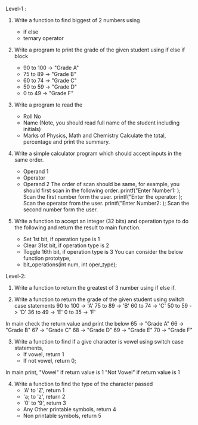Level-1 :

1. Write a function to find biggest of 2 numbers using 
    - if else
    - ternary operator

 

2. Write a program to print the grade of the given student using if else if block
    - 90 to 100 -> "Grade A"
    - 75 to 89 -> "Grade B"
    - 60 to 74 -> "Grade C"
    - 50 to 59 -> "Grade D"
    - 0 to 49 -> "Grade F"

 

3. Write a program to read the 
    - Roll No
    - Name (Note, you should read full name of the student including initials)
    - Marks of Physics, Math and Chemistry
    Calculate the total, percentage and print the summary.

 

4. Write a simple calculator program which should accept inputs in the same order.
    - Operand 1
    - Operator
    - Operand 2
The order of scan should be same, for example, you should first scan in the following order.
printf("Enter Number1: );
Scan the first number form the user.
printf("Enter the operator: );
Scan the operator from the user.
printf("Enter Number2: );
Scan the second number form the user.

 

5. Write a function to accept an integer (32 bits) and operation type to do the following and return the result to main function.
    - Set 1st bit, if operation type is 1
    - Clear 31st bit, if operation type is 2
    - Toggle 16th bit, if operation type is 3
   You can consider the below function prototype,
    - bit_operations(int num, int oper_type);

 

 

Level-2:

1. Write a function to return the greatest of 3 number using if else if.

 

2. Write a function to return the grade of the given student using switch case statements
90 to 100 -> 'A'
75 to 89 -> 'B'
60 to 74 -> 'C'
50 to 59 -> 'D'
36 to 49 -> 'E'
0 to 35 -> 'F'

In main check the return value and print the below
65 -> "Grade A"
66 -> "Grade B"
67 -> "Grade C"
68 -> "Grade D"
69 -> "Grade E"
70 -> "Grade F"

 

3. Write a function to find if a give character is vowel using switch case statements, 
    - If vowel, return 1
    - If not vowel, return 0;

In main print,
"Vowel" if return value is 1
"Not Vowel" if return value is 1

 

4. Write a function to find the type of the character passed
    - 'A' to 'Z', return 1
    - 'a; to 'z', return 2
    - '0' to '9', return 3
    - Any Other printable symbols, return 4
    - Non printable symbols, return 5 